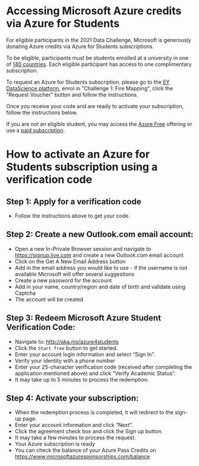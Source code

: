 # Accessing Microsoft Azure credits via Azure for Students
For eligible participants in the 2021 Data Challenge, Microsoft is generously donating Azure credits via Azure for Students subscriptions. 

To be eligible, participants must be students enrolled at a university in one of [140 countries](https://azure.microsoft.com/en-us/free/free-account-students-faq/). Each eligible participant has access to one complimentary subscription.

To request an Azure for Students subscription, please go to the [EY DataScience platform](https://datascience.ey.com/), enrol in "Challenge 1: Fire Mapping", click the "Request Voucher" button and follow the instructions. 

Once you receive your code and are ready to activate your subscription, follow the instructions below.

If you are not an eligible student, you may access the [Azure Free](https://azure.microsoft.com/en-au/free/) offering or use a [paid subscription](https://azure.microsoft.com/en-us/pricing/purchase-options/pay-as-you-go/).

# How to activate an Azure for Students subscription using a verification code

## Step 1: Apply for a verification code
* Follow the instructions above to get your code.

## Step 2: Create a new Outlook.com email account:
* Open a new In-Private Browser session and navigate to https://signup.live.com and create a new Outlook.com email account 
* Click on the Get A New Email Address button
* Add in the email address you would like to use - if the username is not available Microsoft will offer several suggestions
* Create a new password for the account
* Add in your name, country/region and date of birth and validate using Captcha
* The account will be created 

## Step 3: Redeem Microsoft Azure Student Verification Code:
* Navigate to:  http://aka.ms/azure4students
* Click the `Start free` button to get started.
* Enter your account login information and select “Sign In”.
* Verify your identity with a phone number 
* Enter your 25-character verification code (received after completing the application mentioned above) and click “Verify Academic Status”.
* It may take up to 5 minutes to process the redemption.

## Step 4: Activate your subscription:
* When the redemption process is completed, it will redirect to the sign-up page.
* Enter your account information and click “Next”.
* Click the agreement check box and click the Sign up button.
* It may take a few minutes to process the request.
* Your Azure subscription is ready
* You can check the balance of your Azure Pass Credits on https://www.microsoftazuresponsorships.com/balance